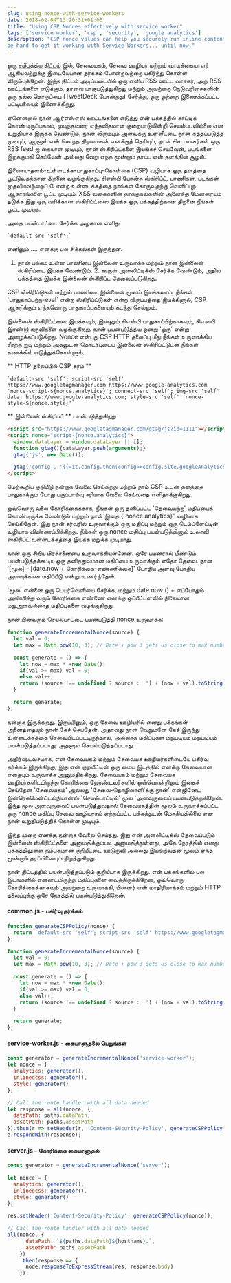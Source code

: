 ```yaml
---
slug: using-nonce-with-service-workers
date: 2018-02-04T13:20:31+01:00
title: "Using CSP Nonces effectively with service worker"
tags: ['service worker', 'csp', 'security', 'google analytics']
description: "CSP nonce values can help you securely run inline content on you site. But it can 
be hard to get it working with Service Workers... until now."
---
```



ஒரு [சமீபத்திய திட்டம்](https://webgdedeck.com/) இல், சேவையகம், சேவை ஊழியர் மற்றும் வாடிக்கையாளர் ஆகியவற்றுக்கு இடையேயான தர்க்கம் போன்றவற்றை பகிர்ந்து கொள்ள விரும்புகிறேன். இந்த திட்டம் அடிப்படையில் ஒரு எளிய RSS ஊட்ட வாசகர், அது RSS ஊட்டங்களை எடுக்கும், தரவை பாகுபடுத்துகிறது மற்றும் அவற்றை நெடுவரிசைகளின் ஒரு நல்ல தொகுப்பை (TweetDeck போன்றது) சேர்த்து, ஒரு ஒற்றை இணைக்கப்பட்ட பட்டியலையும் இணைக்கிறது.

ஏனென்றால் நான் ஆர்எஸ்எஸ் ஊட்டங்களை எடுத்து என் பக்கத்தில் காட்டிக் கொண்டிருப்பதால், முடிந்தவரை எந்தவிதமான குறைபாடுமின்றி செயல்படவில்லை என உறுதியாக இருக்க வேண்டும். நான் விரும்பும் அளவுக்கு உள்ளீட்டை நான் சுத்தப்படுத்த முடியும், ஆனால் என் சொந்த திறமைகள் எனக்குத் தெரியும், நான் சில பயனர்கள் ஒரு RSS feed ஐ கையாள முடியும், நான் ஸ்கிரிப்ட்களை இயங்கச் செய்வேன், படங்களை இறக்குமதி செய்வேன் அல்லது வேறு எந்த மூன்றாம் தரப்பு என் தளத்தின் சூழல்.

இணைய-தளம்-உள்ளடக்க-பாதுகாப்பு-கொள்கை (CSP) வழியாக ஒரு தளத்தை பூட்டுவதற்கான திறனை வழங்குகிறது. சிஎஸ்பி போன்ற ஸ்கிரிப்ட், பாணிகள், படங்கள் முதலியவற்றைப் போன்ற உள்ளடக்கத்தை நாங்கள் கோருவதற்கு வெளிப்புற ஆதாரங்களை பூட்ட முடியும். XSS வகைகளின் தாக்குதல்களின் அனைத்து மேனரையும் தடுக்க இது ஒரு வரிக்கான ஸ்கிரிப்ட்ஸை இயக்க ஒரு பக்கத்திற்கான திறனை நீங்கள் பூட்ட முடியும்.

அதை பயன்பாட்டை சேர்க்க அழகான எளிது.


```
`default-src 'self';`
```


எனினும் .... எனக்கு பல சிக்கல்கள் இருந்தன.

1. நான் பக்கம் உள்ள பாணியை இன்லைன் உருவாக்க மற்றும் நான் இன்லைன் ஸ்கிரிப்டை இயக்க வேண்டும். 2. கூகுள் அனலிட்டிக்ஸ் சேர்க்க வேண்டும், அதில் பக்கத்தை இயக்க இன்லைன் ஸ்கிரிப்ட் தேவைப்படுகிறது.

CSP ஸ்கிரிப்டுகள் மற்றும் பாணியை இன்லைன் மூலம் இயக்கலாம், நீங்கள் 'பாதுகாப்பற்ற-eval` என்ற ஸ்கிரிப்ட்டுகள் என்ற விருப்பத்தை இயக்கினால், CSP ஆதரிக்கும் எந்தவொரு பாதுகாப்புகளையும் கடந்து செல்லும்.

இன்லைன் ஸ்கிரிப்ட்ஸை இயக்கவும், இன்னும் சிஎஸ்பி பாதுகாப்பிற்காகவும், சிஎஸ்பி இரண்டு கருவிகளை வழங்குகிறது. நான் பயன்படுத்திய ஒன்று 'ஒரு' என்று அழைக்கப்படுகிறது. Nonce என்பது CSP HTTP தலைப்பு மீது நீங்கள் உருவாக்கிய சீரற்ற ஐடி மற்றும் அதனுடன் தொடர்புடைய இன்லைன் ஸ்கிரிப்ட்டுடன் நீங்கள் கணக்கில் எடுத்துக்கொள்ளும்.

** HTTP தலைப்பில் CSP சரம் **


```
`default-src 'self'; script-src 'self' https://www.googletagmanager.com https://www.google-analytics.com 'nonce-script-${nonce.analytics}'; connect-src 'self'; img-src 'self' data: https://www.google-analytics.com; style-src 'self' 'nonce-style-${nonce.style}'
```


** இன்லைன் ஸ்கிரிப்ட் ** பயன்படுத்துகிறது


```html
<script src="https://www.googletagmanager.com/gtag/js?id=1111"></script>
<script nonce="script-{nonce.analytics}">
  window.dataLayer = window.dataLayer || [];
  function gtag(){dataLayer.push(arguments);}
  gtag('js', new Date());

  gtag('config', '{{=it.config.then(config=>config.site.googleAnalytics)}}');
</script>
```


மேற்கூறிய குறியீடு நன்றாக வேலை செய்கிறது மற்றும் நாம் CSP உடன் தளத்தை பாதுகாக்கும் போது பகுப்பாய்வு சரியாக வேலை செய்வதை எளிதாக்குகிறது.

ஒவ்வொரு வலை கோரிக்கைக்காக, நீங்கள் ஒரு தனிப்பட்ட 'தேவையற்ற' மதிப்பைக் கொண்டிருக்க வேண்டும் மற்றும் நான் இதை {`nonce.analytics}" வழியாக செய்கிறேன். இது நான் சர்வரில் உருவாக்கும் ஒரு மதிப்பு மற்றும் ஒரு டெம்ப்ளேட்டின் வழியாக விண்ணப்பிக்கிறது. நீங்கள் ஒரு nonce மதிப்பு பயன்படுத்தினால் உலாவி ஸ்கிரிப்ட் உள்ளடக்கத்தை இயக்க மறுக்க முடியாது.

நான் ஒரு சிறிய பிரச்சனையை உருவாக்கியுள்ளேன். ஒரே பயனரால் மீண்டும் பயன்படுத்தக்கூடிய ஒரு தனித்துவமான மதிப்பை உருவாக்கும் ஏதோ தேவை. நான் '[மூல] - [date.now + கோரிக்கை-எண்ணிக்கை]' போதிய அளவு போதிய அளவுக்கான மதிப்பீடு என்று உணர்ந்தேன்.

'மூல' என்னை ஒரு பெயர்வெளியை சேர்க்க, மற்றும் date.now () + எப்போதும் அதிகரித்து வரும் கோரிக்கை எண்ணை எனக்கு ஒப்பீட்டளவில் நிலையான மறுஅளவல்லாத மதிப்புகளை வழங்குகிறது.

நான் பின்வரும் செயல்பாட்டை பயன்படுத்தி nonce உருவாக்க:


```javascript
function generateIncrementalNonce(source) {
  let val = 0;
  let max = Math.pow(10, 3); // Date + pow 3 gets us close to max number;

  const generate = () => {
    let now = max * +new Date();
    if(val >= max) val = 0;
    else val++;
    return (source !== undefined ? source : '') + (now + val).toString();
  }

  return generate;
};
```


நன்றாக இருக்கிறது. இருப்பினும், ஒரு சேவை ஊழியரில் எனது பக்கங்கள் அனைத்தையும் நான் கேச் செய்தேன், அதாவது நான் வெறுமனே கேச் இருந்து உள்ளடக்கத்தை சேவையிடப்பட்டிருந்தால், அல்லாத மதிப்புகள் மறுபடியும் மறுபடியும் பயன்படுத்தப்படாது, அதனால் செயல்படுத்தப்படாது.

அதிர்ஷ்டவசமாக, என் சேவையகம் மற்றும் சேவையக ஊழியர்களிடையே பகிர்வு தர்க்கம் இருக்கிறது, இது என் குறியீட்டின் ஒரு மைய இடத்தில் எனக்கு தேவையான எதையும் உருவாக்க அனுமதிக்கிறது. சேவையகம் மற்றும் சேவையக ஊழியர்களிடமிருந்து கோரிக்கை ஹேண்டலர்களில் ஒவ்வொன்றிலும் இதைச் செய்தேன் 'சேவையகம்' அல்லது 'சேவை-தொழிலாளி'க்கு நான்' என்ஜினேட் இன்ரெகமென்ட்டல்நியான்ஸ் 'செயல்பாட்டில்' மூல 'அளவுருவைப் பயன்படுத்துகிறேன். இந்த மூல அளவுருவைப் பயன்படுத்துவதால் சேவையகத்தின் மூலம் உருவாக்கப்பட்ட ஒரு nonce மதிப்பு சேவை ஊழியரால் ஏற்றப்பட்ட பக்கத்துடன் மோதியதில்லை என நான் உறுதிபடுத்திக் கொள்ள முடியும்.

இந்த முறை எனக்கு நன்றாக வேலை செய்தது. இது என் அனலிட்டிக்ஸ் தேவைப்படும் இன்லைன் ஸ்கிரிப்ட்களை அனுமதிக்கும்படி அனுமதித்துள்ளது, அதே நேரத்தில் எனது பக்கத்திலுள்ள நம்பகமான குறியீட்டை ஊடுருவி அல்லது இயங்குவதன் மூலம் எந்த மூன்றாம் தரப்பினையும் நிறுத்துகிறது.

நான் திட்டத்தில் பயன்படுத்தப்படும் குறியீடாக இருக்கிறது. என் பக்கங்களில் பல இடங்களில் என்னிடமிருந்து மதிப்புகளை வைத்திருக்கிறேன், ஒவ்வொரு கோரிக்கைக்காகவும் அவற்றை உருவாக்கி, பின்னர் என் மாதிரியாக்கம் மற்றும் HTTP தலைப்புக்கு ஒரே நேரத்தில் பயன்படுத்துகிறேன்.

#### common.js - பகிர்வு தர்க்கம்


```javascript
function generateCSPPolicy(nonce) {
  return `default-src 'self'; script-src 'self' https://www.googletagmanager.com https://www.google-analytics.com 'nonce-script-${nonce.analytics}'; connect-src 'self'; img-src 'self' data: https://www.google-analytics.com; style-src 'self' 'nonce-style-${nonce.style}' 'nonce-style-${nonce.inlinedcss}';`;
};

function generateIncrementalNonce(source) {
  let val = 0;
  let max = Math.pow(10, 3); // Date + pow 3 gets us close to max number;

  const generate = () => {
    let now = max * +new Date();
    if(val >= max) val = 0;
    else val++;
    return (source !== undefined ? source : '') + (now + val).toString();
  }

  return generate;
};
```


#### service-worker.js - கையாளுதலை பெறுங்கள்


```javascript
const generator = generateIncrementalNonce('service-worker');
let nonce = {
  analytics: generator(),
  inlinedcss: generator(),
  style: generator()
};

// Call the route handler with all data needed
let response = all(nonce, {
  dataPath: paths.dataPath,
  assetPath: paths.assetPath
}).then(r => setHeader(r, 'Content-Security-Policy', generateCSPPolicy(nonce)));;
e.respondWith(response);
```


#### server.js - கோரிக்கை கையாளுதல்


```javascript
const generator = generateIncrementalNonce('server');

let nonce = {
  analytics: generator(),
  inlinedcss: generator(),
  style: generator()
};

res.setHeader('Content-Security-Policy', generateCSPPolicy(nonce));

// Call the route handler with all data needed
all(nonce, {
      dataPath: `${paths.dataPath}${hostname}.`,
      assetPath: paths.assetPath 
    })
    .then(response => {
      node.responseToExpressStream(res, response.body)
    });
```
